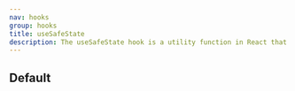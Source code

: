 ```yaml
---
nav: hooks
group: hooks
title: useSafeState
description: The useSafeState hook is a utility function in React that helps ensure safe state updates, even when a component is unmounted. It acts as an enhancement to the useState hook by checking if the component is still mounted before updating the state. This helps prevent potential memory leaks or errors caused by state updates in unmounted components.
---
```


## Default

<code src="./demos/index.tsx" nopadding></code>
